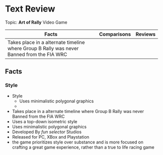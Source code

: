# Text Review
Topic: **Art of Rally**
Video Game

| Facts                                                                                     | Comparisons | Reviews |
| ----------------------------------------------------------------------------------------- | ----------- | ------- |
| Takes place in a alternate timeline where Group B Rally was never Banned from the FIA WRC |             |         |
## Facts
### Style 
- Style
	- Uses minimalistic polygonal graphics 
	- 
- Takes place in a alternate timeline where Group B Rally was never Banned from the FIA WRC
- Uses a top-down isometric style 
- Uses minimalistic polygonal graphics 
- Developed By *fun selector* Studios
- Released for PC, XBox and Playstation
- the game prioritizes style over substance and is more focused on crafting a great game experience, rather than a true to life racing game

